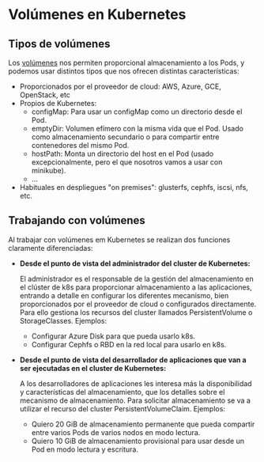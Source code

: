 # Volúmenes en Kubernetes

## Tipos de volúmenes 

Los [volúmenes](https://kubernetes.io/docs/concepts/storage/volumes/) nos permiten proporcional almacenamiento a los Pods, y podemos usar distintos tipos que nos ofrecen distintas características:

* Proporcionados por el proveedor de cloud: AWS, Azure, GCE, OpenStack, etc
* Propios de Kubernetes:
    * configMap: Para usar un configMap como un directorio desde el Pod.
    * emptyDir: Volumen efímero con la misma vida que el Pod. Usado como almacenamiento secundario o para compartir entre contenedores del mismo Pod.
    * hostPath: Monta un directorio del host en el Pod (usado excepcionalmente, pero el que nosotros vamos a usar con minikube).
    * ...
* Habituales en despliegues "on premises": glusterfs, cephfs, iscsi, nfs, etc.

## Trabajando con volúmenes

Al trabajar con volúmenes em Kubernetes se realizan dos funciones claramente diferenciadas:

* **Desde el punto de vista del administrador del cluster de Kubernetes:**

    El administrador es el responsable de la gestión del almacenamiento en el clúster de k8s para proporcionar almacenamiento a las aplicaciones, entrando a detalle en configurar los diferentes mecanismo, bien proporcionados por el proveedor de cloud o configurados directamente. Para ello gestiona los recursos del cluster llamados PersistentVolume o StorageClasses. Ejemplos:
        
    * Configurar Azure Disk para que pueda usarlo k8s.
    * Configurar Cephfs o RBD en la red local para usarlo en k8s.

* **Desde el punto de vista del desarrollador de aplicaciones que van a ser ejecutadas en el cluster de Kubernetes:**

    A los desarrolladores de aplicaciones les interesa más la disponibilidad y características del almacenamiento, que los detalles sobre el mecanismo de almacenamiento. Para solicitar almacenamiento se va a utilizar el recurso del cluster PersistentVolumeClaim. Ejemplos:
    
    * Quiero 20 GiB de almacenamiento permanente que pueda compartir entre varios Pods de varios nodos en modo lectura.
    * Quiero 10 GiB de almacenamiento provisional para usar desde un Pod en modo lectura y escritura.


   